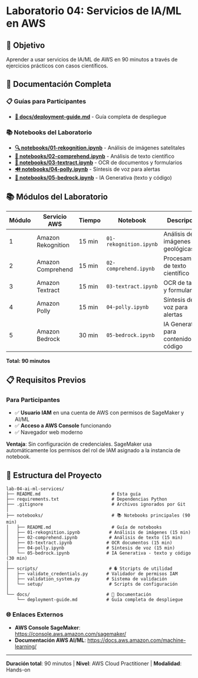 # Laboratorio 04: Servicios de IA/ML en AWS

## 🎯 Objetivo

Aprender a usar servicios de IA/ML de AWS en 90 minutos a través de ejercicios prácticos con casos científicos.

## 📖 Documentación Completa

### 📋 Guías para Participantes

- **[🚀 docs/deployment-guide.md](docs/deployment-guide.md)** - Guía completa de despliegue

### 📚 Notebooks del Laboratorio

- **[🔍 notebooks/01-rekognition.ipynb](notebooks/01-rekognition.ipynb)** - Análisis de imágenes satelitales
- **[📝 notebooks/02-comprehend.ipynb](notebooks/02-comprehend.ipynb)** - Análisis de texto científico
- **[📄 notebooks/03-textract.ipynb](notebooks/03-textract.ipynb)** - OCR de documentos y formularios
- **[🔊 notebooks/04-polly.ipynb](notebooks/04-polly.ipynb)** - Síntesis de voz para alertas
- **[🤖 notebooks/05-bedrock.ipynb](notebooks/05-bedrock.ipynb)** - IA Generativa (texto y código)

## 📚 Módulos del Laboratorio

| Módulo | Servicio AWS       | Tiempo | Notebook               | Descripción                           |
| ------ | ------------------ | ------ | ---------------------- | ------------------------------------- |
| 1      | Amazon Rekognition | 15 min | `01-rekognition.ipynb` | Análisis de imágenes geológicas       |
| 2      | Amazon Comprehend  | 15 min | `02-comprehend.ipynb`  | Procesamiento de texto científico     |
| 3      | Amazon Textract    | 15 min | `03-textract.ipynb`    | OCR de tablas y formularios           |
| 4      | Amazon Polly       | 15 min | `04-polly.ipynb`       | Síntesis de voz para alertas          |
| 5      | Amazon Bedrock     | 30 min | `05-bedrock.ipynb`     | IA Generativa para contenido y código |

**Total: 90 minutos**

## 📋 Requisitos Previos

### Para Participantes

- ✅ **Usuario IAM** en una cuenta de AWS con permisos de SageMaker y AI/ML
- ✅ **Acceso a AWS Console** funcionando
- ✅ Navegador web moderno

**Ventaja**: Sin configuración de credenciales. SageMaker usa automáticamente los permisos del rol de IAM asignado a la instancia de notebook.

## 📁 Estructura del Proyecto

```
lab-04-ai-ml-services/
├── README.md                           # Esta guía
├── requirements.txt                    # Dependencias Python
├── .gitignore                          # Archivos ignorados por Git
│
├── notebooks/                          # 📚 Notebooks principales (90 min)
│   ├── README.md                       # Guía de notebooks
│   ├── 01-rekognition.ipynb           # Análisis de imágenes (15 min)
│   ├── 02-comprehend.ipynb            # Análisis de texto (15 min)
│   ├── 03-textract.ipynb             # OCR documentos (15 min)
│   ├── 04-polly.ipynb                # Síntesis de voz (15 min)
│   └── 05-bedrock.ipynb              # IA Generativa - texto y código (30 min)
│
├── scripts/                           # �️ Stcripts de utilidad
│   ├── validate_credentials.py       # Validador de permisos IAM
│   ├── validation_system.py          # Sistema de validación
│   └── setup/                         # Scripts de configuración
│
└── docs/                             # 📖 Documentación
    └── deployment-guide.md           # Guía completa de despliegue
```

### 🌐 Enlaces Externos

- **AWS Console SageMaker**: https://console.aws.amazon.com/sagemaker/
- **Documentación AWS AI/ML**: https://docs.aws.amazon.com/machine-learning/

---

**Duración total**: 90 minutos | **Nivel**: AWS Cloud Practitioner | **Modalidad**: Hands-on
